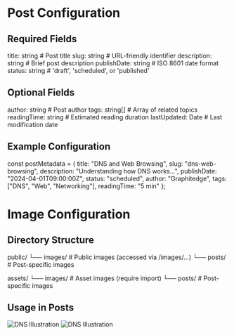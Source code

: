 # Post Configuration

## Required Fields

title: string # Post title
slug: string # URL-friendly identifier
description: string # Brief post description
publishDate: string # ISO 8601 date format
status: string # 'draft', 'scheduled', or 'published'

## Optional Fields

author: string # Post author
tags: string[] # Array of related topics
readingTime: string # Estimated reading duration
lastUpdated: Date # Last modification date

## Example Configuration

const postMetadata = {
title: "DNS and Web Browsing",
slug: "dns-web-browsing",
description: "Understanding how DNS works...",
publishDate: "2024-04-01T09:00:00Z",
status: "scheduled",
author: "Graphitedge",
tags: ["DNS", "Web", "Networking"],
readingTime: "5 min"
};

# Image Configuration

## Directory Structure

public/
└── images/ # Public images (accessed via /images/...)
└── posts/ # Post-specific images

assets/
└── images/ # Asset images (require import)
└── posts/ # Post-specific images

## Usage in Posts

<!-- Public Image -->
<img src="/images/posts/dns-web-browsing.svg" alt="DNS Illustration">

<!-- Asset Image -->
<img :src="require('@/assets/images/posts/dns-web-browsing.svg')" alt="DNS Illustration">
